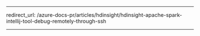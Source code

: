 ---
redirect_url: /azure-docs-pr/articles/hdinsight/hdinsight-apache-spark-intellij-tool-debug-remotely-through-ssh

---
